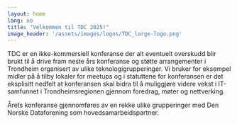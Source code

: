 ```yaml
---
layout: home
lang: no
title: "Velkommen til TDC 2025!"
image_header: '/assets/images/logos/TDC_large-logo.png'
---
```


TDC er en ikke-kommersiell konferanse der alt eventuelt overskudd blir brukt til å drive fram neste års konferanse og støtte arrangementer i Trondheim organisert av ulike teknologigrupperinger. Vi bruker for eksempel midler på å tilby lokaler for meetups og i statuttene for konferansen er det eksplisitt nedfelt at konferansen skal bidra til å muliggjøre videre vekst i IT-samfunnet i Trondheimsregionen gjennom foredrag, møter og nettverking.

Årets konferanse gjennomføres av en rekke ulike grupperinger med Den Norske Dataforening som hovedsamarbeidspartner.
